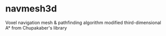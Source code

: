# navmesh3d
Voxel navigation mesh &amp; pathfinding algorithm modified third-dimensional A* from Chupakaber's library
